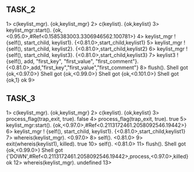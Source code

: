 ## TASK_2

1> c(keylist_mgr).
{ok,keylist_mgr}
2> c(keylist).
{ok,keylist}
3> keylist_mgr:start().
{ok,<0.95.0>,#Ref<0.1585383003.3306946562.100781>}
4> keylist_mgr ! {self(), start_child, keylist1}.
{<0.81.0>,start_child,keylist1}
5> keylist_mgr ! {self(), start_child, keylist2}.
{<0.81.0>,start_child,keylist2}
6> keylist_mgr ! {self(), start_child, keylist3}.
{<0.81.0>,start_child,keylist3}
7> keylist3 ! {self(), add, "first_key", "first_value", "first_comment"}.
{<0.81.0>,add,"first_key","first_value","first_comment"}
8> flush().
Shell got {ok,<0.97.0>}
Shell got {ok,<0.99.0>}
Shell got {ok,<0.101.0>}
Shell got {ok,1}
ok
9>

## TASK_3

1> c(keylist_mgr).
{ok,keylist_mgr}
2> c(keylist).
{ok,keylist}
3> process_flag(trap_exit, true).
false
4> process_flag(trap_exit, true).
true
5> keylist_mgr:start().
{ok,<0.97.0>,#Ref<0.2113172461.2058092546.19442>}
6> keylist_mgr ! {self(), start_child, keylist1}.
{<0.81.0>,start_child,keylist1}
7> whereis(keylist_mgr).
<0.97.0>
8> self().
<0.81.0>
9> exit(whereis(keylist1), killed).
true
10> self().
<0.81.0>
11> flush().
Shell got {ok,<0.99.0>}
Shell got {'DOWN',#Ref<0.2113172461.2058092546.19442>,process,<0.97.0>,killed}
ok
12> whereis(keylist_mgr).
undefined
13>
